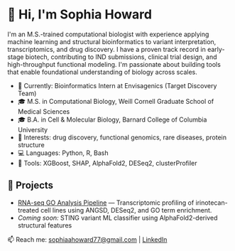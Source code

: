 # 👋 Hi, I'm Sophia Howard

I'm an M.S.-trained computational biologist with experience applying machine learning and structural bioinformatics to variant interpretation, transcriptomics, and drug discovery. I have a proven track record in early-stage biotech, contributing to IND submissions, clinical trial design, and high-throughput functional modeling. I'm passionate about building tools that enable foundational understanding of biology across scales.

- 🔬 Currently: Bioinformatics Intern at Envisagenics (Target Discovery Team)
- 🎓 M.S. in Computational Biology, Weill Cornell Graduate School of Medical Sciences
- 🎓 B.A. in Cell & Molecular Biology, Barnard College of Columbia University
- 🧬 Interests: drug discovery, functional genomics, rare diseases, protein structure
- 💻 Languages: Python, R, Bash
- 🔧 Tools: XGBoost, SHAP, AlphaFold2, DESeq2, clusterProfiler

## 📌 Projects

- [RNA-seq GO Analysis Pipeline](https://github.com/sah4030/rna-seq-pipeline-go-analysis) — Transcriptomic profiling of irinotecan-treated cell lines using ANGSD, DESeq2, and GO term enrichment.
- *Coming soon:* STING variant ML classifier using AlphaFold2-derived structural features

📫 Reach me: [sophiaahoward77@gmail.com](mailto:sophiaahoward77@gmail.com) | [LinkedIn](https://www.linkedin.com/in/sophia-howard-11486a161/)
